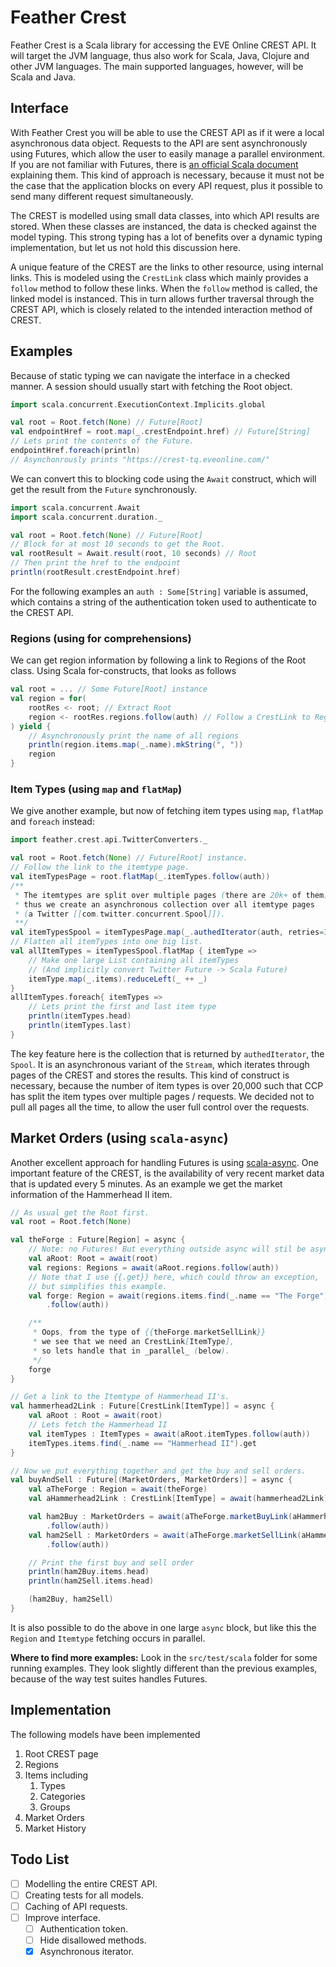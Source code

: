 Feather Crest
=============
Feather Crest is a Scala library for accessing the EVE Online CREST API.
It will target the JVM language, thus also work for Scala, Java, Clojure and other JVM languages.
The main supported languages, however, will be Scala and Java.

## Interface
With Feather Crest you will be able to use the CREST API as if it were a local asynchronous data object.
Requests to the API are sent asynchronously using Futures,
which allow the user to easily manage a parallel environment.
If you are not familiar with Futures, there is [an official Scala document](http://docs.scala-lang.org/overviews/core/futures.html) explaining them.
This kind of approach is necessary,
because it must not be the case that the application blocks on every API request,
plus it possible to send many different request simultaneously.

The CREST is modelled using small data classes, into which API results are stored.
When these classes are instanced, the data is checked against the model typing.
This strong typing has a lot of benefits over a dynamic typing implementation,
but let us not hold this discussion here.

A unique feature of the CREST are the links to other resource, using internal links.
This is modeled using the `CrestLink` class which mainly provides a `follow` method to follow these links.
When the `follow` method is called, the linked model is instanced.
This in turn allows further traversal through the CREST API,
which is closely related to the intended interaction method of CREST.

## Examples
Because of static typing we can navigate the interface in a checked manner.
A session should usually start with fetching the Root object.
```scala
import scala.concurrent.ExecutionContext.Implicits.global

val root = Root.fetch(None) // Future[Root]
val endpointHref = root.map(_.crestEndpoint.href) // Future[String]
// Lets print the contents of the Future.
endpointHref.foreach(println)
// Asynchonrously prints "https://crest-tq.eveonline.com/"
```

We can convert this to blocking code using the `Await` construct,
which will get the result from the `Future` synchronously.
```scala
import scala.concurrent.Await
import scala.concurrent.duration._

val root = Root.fetch(None) // Future[Root]
// Block for at most 10 seconds to get the Root.
val rootResult = Await.result(root, 10 seconds) // Root
// Then print the href to the endpoint
println(rootResult.crestEndpoint.href)
```

For the following examples an `auth : Some[String]` variable is assumed,
which contains a string of the authentication token used to authenticate to the CREST API.

### Regions (using for comprehensions)
We can get region information by following a link to Regions of the Root class.
Using Scala for-constructs, that looks as follows
```scala
val root = ... // Some Future[Root] instance
val region = for(
	rootRes <- root; // Extract Root
	region <- rootRes.regions.follow(auth) // Follow a CrestLink to Regions
) yield {
	// Asynchronously print the name of all regions
	println(region.items.map(_.name).mkString(", "))
	region
}
```

### Item Types (using `map` and `flatMap`)
We give another example, but now of fetching item types using `map`, `flatMap` and `foreach` instead:
```scala
import feather.crest.api.TwitterConverters._

val root = Root.fetch(None) // Future[Root] instance.
// Follow the link to the itemtype page.
val itemTypesPage = root.flatMap(_.itemTypes.follow(auth))
/**
 * The itemtypes are split over multiple pages (there are 20k+ of them),
 * thus we create an asynchronous collection over all itemtype pages
 * (a Twitter [[com.twitter.concurrent.Spool]]).
 **/
val itemTypesSpool = itemTypesPage.map(_.authedIterator(auth, retries=3))
// Flatten all itemTypes into one big list.
val allItemTypes = itemTypesSpool.flatMap { itemType =>
	// Make one large List containing all itemTypes
	// (And implicitly convert Twitter Future -> Scala Future)
	itemType.map(_.items).reduceLeft(_ ++ _)
}
allItemTypes.foreach{ itemTypes =>
	// Lets print the first and last item type
	println(itemTypes.head)
	println(itemTypes.last)
}
```
The key feature here is the collection that is returned by `authedIterator`, the `Spool`.
It is an asynchronous variant of the `Stream`, which iterates through pages of the CREST and stores the results.
This kind of construct is necessary, because the number of item types is over 20,000
such that CCP has split the item types over multiple pages / requests.
We decided not to pull all pages all the time, to allow the user full control over the requests.

## Market Orders (using `scala-async`)
Another excellent approach for handling Futures is using [scala-async](https://github.com/scala/async).
One important feature of the CREST, is the availability of very recent market data
that is updated every 5 minutes.
As an example we get the market information of the Hammerhead II item.
```scala
// As usual get the Root first.
val root = Root.fetch(None)

val theForge : Future[Region] = async {
	// Note: no Futures! But everything outside async will stil be asynchronous.
	val aRoot: Root = await(root)
	val regions: Regions = await(aRoot.regions.follow(auth))
	// Note that I use {{.get}} here, which could throw an exception,
	// but simplifies this example.
	val forge: Region = await(regions.items.find(_.name == "The Forge").get
		.follow(auth))

	/**
	 * Oops, from the type of {{theForge.marketSellLink}}
	 * we see that we need an CrestLink[ItemType],
	 * so lets handle that in _parallel_ (below).
	 */
	forge
}

// Get a link to the Itemtype of Hammerhead II's.
val hammerhead2Link : Future[CrestLink[ItemType]] = async {
	val aRoot : Root = await(root)
	// Lets fetch the Hammerhead II
	val itemTypes : ItemTypes = await(aRoot.itemTypes.follow(auth))
	itemTypes.items.find(_.name == "Hammerhead II").get
}

// Now we put everything together and get the buy and sell orders.
val buyAndSell : Future[(MarketOrders, MarketOrders)] = async {
	val aTheForge : Region = await(theForge)
	val aHammerhead2Link : CrestLink[ItemType] = await(hammerhead2Link)

	val ham2Buy : MarketOrders = await(aTheForge.marketBuyLink(aHammerhead2Link)
		.follow(auth))
	val ham2Sell : MarketOrders = await(aTheForge.marketSellLink(aHammerhead2Link)
		.follow(auth))

	// Print the first buy and sell order
	println(ham2Buy.items.head)
	println(ham2Sell.items.head)

	(ham2Buy, ham2Sell)
}
```

It is also possible to do the above in one large `async` block,
but like this the `Region` and `Itemtype` fetching occurs in parallel.

**Where to find more examples:** Look in the `src/test/scala` folder for some running examples.
They look slightly different than the previous examples, because of the way test suites handles Futures.

## Implementation
The following models have been implemented

1. Root CREST page
1. Regions
1. Items including
	1. Types
	1. Categories
	1. Groups
1. Market Orders
1. Market History

## Todo List 
- [ ] Modelling the entire CREST API.
- [ ] Creating tests for all models.
- [ ] Caching of API requests.
- [ ] Improve interface.
	- [ ] Authentication token.
	- [ ] Hide disallowed methods.
	- [x] Asynchronous iterator.
